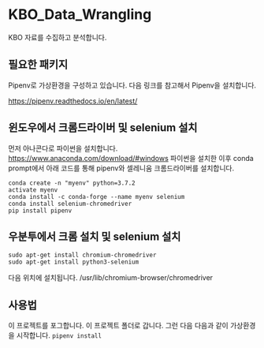 # KBO_Data_Wrangling
KBO 자료를 수집하고 분석합니다.

## 필요한 패키지

Pipenv로 가상환경을 구성하고 있습니다. 다음 링크를 참고해서 Pipenv을 설치합니다.

https://pipenv.readthedocs.io/en/latest/

## 윈도우에서 크롬드라이버 및 selenium 설치

먼저 아나콘다로 파이썬을 설치합니다. https://www.anaconda.com/download/#windows
파이썬을 설치한 이후 conda prompt에서 아래 코드를 통해 pipenv와 셀레니움 크롬드라이버를 설치합니다.
```
conda create -n "myenv" python=3.7.2
activate myenv
conda install -c conda-forge --name myenv selenium 
conda install selenium-chromedriver
pip install pipenv
```


## 우분투에서 크롬 설치 및 selenium 설치

```
sudo apt-get install chromium-chromedriver
sudo apt-get install python3-selenium
```
다음 위치에 설치됩니다.
/usr/lib/chromium-browser/chromedriver

## 사용법
이 프로젝트를 포그합니다. 이 프로젝트 폴더로 갑니다.
그런 다음 다음과 같이 가상환경을 시작합니다.
`pipenv install`
